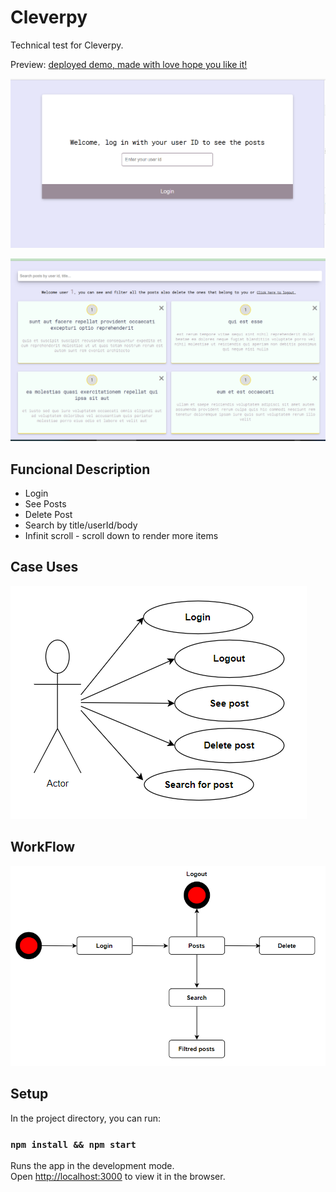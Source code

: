 # Cleverpy

Technical test for Cleverpy.

Preview:
[deployed demo, made with love hope you like it!](https://deserted-wool.surge.sh/) 

![Cleverpy preview](./doc/img/login.png)

![Cleverpy preview](./doc/img/posts.png)

## Funcional Description

- Login
- See Posts
- Delete Post
- Search by title/userId/body
- Infinit scroll - scroll down to render more items

##  Case Uses

![Cleverpy preview](./doc/img/actor.png)

##  WorkFlow

![Cleverpy preview](./doc/img/workFlow.png)

## Setup

In the project directory, you can run:

### `npm install && npm start`

Runs the app in the development mode.\
Open [http://localhost:3000](http://localhost:3000) to view it in the browser.



